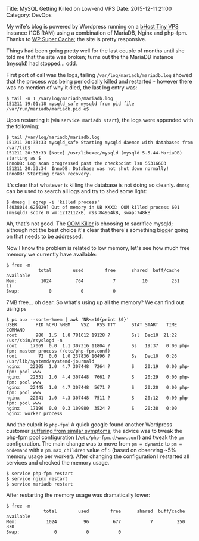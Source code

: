 Title: MySQL Getting Killed on Low-end VPS
Date: 2015-12-11 21:00
Category: DevOps

My wife's blog is powered by Wordpress running on a [bHost Tiny VPS](https://www.bhost.net/) instance (1GB RAM) using a combination of MariaDB, Nginx and php-fpm.  Thanks to [WP Super Cache](https://en-gb.wordpress.org/plugins/wp-super-cache/); the site is pretty responsive.

Things had been going pretty well for the last couple of months until she told me that the site was broken; turns out the the MariaDB instance (mysqld) had stopped... odd.

First port of call was the logs, tailing `/var/log/mariadb/mariadb.log` showed that the process was being periodically killed and restarted - however there was no mention of why it died, the last log entry was:

```
$ tail -n 1 /var/log/mariadb/mariadb.log
151211 19:01:18 mysqld_safe mysqld from pid file /var/run/mariadb/mariadb.pid e$
```

Upon restarting it (via `service mariadb start`), the logs were appended with the following:

```
$ tail /var/log/mariadb/mariadb.log
151211 20:33:33 mysqld_safe Starting mysqld daemon with databases from /var/lib$
151211 20:33:33 [Note] /usr/libexec/mysqld (mysqld 5.5.44-MariaDB) starting as $
InnoDB: Log scan progressed past the checkpoint lsn 55316603
151211 20:33:34  InnoDB: Database was not shut down normally!
InnoDB: Starting crash recovery.
```

It's clear that whatever is killing the database is not doing so cleanly.  `dmesg` can be used to search all logs and try to shed some light:

```
$ dmesg | egrep -i 'killed process'
[4038014.625029] Out of memory in UB XXXX: OOM killed process 601 (mysqld) score 0 vm:1212112kB, rss:84964kB, swap:748kB
```

Ah, that's not good.  The [OOM Killer](http://linux-mm.org/OOM_Killer) is choosing to sacrifice mysqld; although not the best choice it's clear that there's something bigger going on that needs to be addressed.

Now I know the problem is related to low memory, let's see how much free memory we currently have available:

```
$ free -m
            total        used        free      shared  buff/cache   available
Mem:         1024         764           7          10         251         11
Swap:           0           0           0
```

7MB free... oh dear.  So what's using up all the memory? We can find out using `ps`

```
$ ps aux --sort=-%mem | awk 'NR<=10{print $0}'
USER       PID %CPU %MEM    VSZ   RSS TTY      STAT START   TIME COMMAND
root       980  1.5  1.8 781612 19128 ?        Ssl  Dec10  21:22 /usr/sbin/rsyslogd -n
root     17069  0.0  1.1 307316 11804 ?        Ss   19:37   0:00 php-fpm: master process (/etc/php-fpm.conf)
root        72  0.0  1.0 237836 10496 ?        Ss   Dec10   0:26 /usr/lib/systemd/systemd-journald
nginx    22205  1.0  4.7 307448  7264 ?        S    20:19   0:00 php-fpm: pool www
nginx    22551  1.0  4.4 307448  7661 ?        S    20:29   0:00 php-fpm: pool www
nginx    22445  1.0  4.7 307448  5671 ?        S    20:20   0:00 php-fpm: pool www
nginx    22041  1.0  4.3 307448  7511 ?        S    20:12   0:00 php-fpm: pool www
nginx    17190  0.0  0.3 109980  3524 ?        S    20:38   0:00 nginx: worker process
```

And the culprit is `php-fpm`! A quick google found another Wordpress customer [suffering from similar symptoms](https://wordpress.org/support/topic/php-fpm-for-wordpress-gobbling-up-memory); the advice was to tweak the php-fpm pool configuration (`/etc/php-fpm.d/www.conf`) and tweak the `pm` configuration.  The main change was to move from `pm = dynamic` to `pm = ondemand` with a `pm.max_children` value of `5` (based on observing ~5% memory usage per worker).  After changing the configuration I restarted all services and checked the memory usage.

```
$ service php-fpm restart
$ service nginx restart
$ service mariadb restart
```

After restarting the memory usage was dramatically lower:

```
$ free -m
              total        used        free      shared  buff/cache   available
Mem:           1024          96         677           7         250         830
Swap:             0           0           0
```
